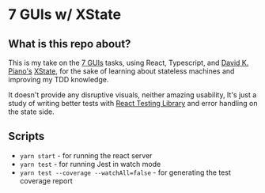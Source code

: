 # 7 GUIs w/ XState

## What is this repo about?

This is my take on the [7 GUIs](https://eugenkiss.github.io/7guis/) tasks, using React, Typescript, and [David K. Piano's](https://twitter.com/davidkpiano) [XState](https://github.com/davidkpiano/xstate), for the sake of learning about stateless machines and improving my TDD knowledge.

It doesn't provide any disruptive visuals, neither amazing usability, It's just a study of writing better tests with [React Testing Library](https://github.com/testing-library/react-testing-library) and error handling on the state side.

## Scripts

- `yarn start` - for running the react server
- `yarn test` - for running Jest in watch mode
- `yarn test --coverage --watchAll=false` - for generating the test coverage report

